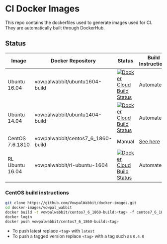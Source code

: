 # CI Docker Images

This repo contains the dockerfiles used to generate images used for CI. They are automatically built through DockerHub.

## Status

| Image | Docker Repository | Status | Build Instructions |
|---|---|---|---|
| Ubuntu 16.04 | vowpalwabbit/ubuntu1604-build | <a href="https://hub.docker.com/r/vowpalwabbit/ubuntu1604-build"><img alt="Docker Cloud Build Status" src="https://img.shields.io/docker/cloud/build/vowpalwabbit/ubuntu1604-build"></a> | Automated |
| Ubuntu 14.04 | vowpalwabbit/ubuntu1404-build |<a href="https://hub.docker.com/r/vowpalwabbit/ubuntu1404-build"><img alt="Docker Cloud Build Status" src="https://img.shields.io/docker/cloud/build/vowpalwabbit/ubuntu1404-build"></a>| Automated |
| CentOS 7.6.1810 | vowpalwabbit/centos7_6_1860-build | Manual | [See here](#CentOS-build-instructions) |
| RL Ubuntu 16.04 | vowpalwabbit/rl-ubuntu-1604 | <a href="https://hub.docker.com/r/vowpalwabbit/rl-ubuntu-1604"><img alt="Docker Cloud Build Status" src="https://img.shields.io/docker/cloud/build/vowpalwabbit/rl-ubuntu-1604"></a> | Automated |

### CentOS build instructions
```sh
git clone https://github.com/VowpalWabbit/docker-images.git
cd docker-images/vowpal_wabbit
docker build -t vowpalwabbit/centos7_6_1860-build:<tag> -f centos7_6_1860-build.Dockerfile .
docker login
docker push vowpalwabbit/centos7_6_1860-build:<tag>
```

- To push latest replace `<tag>` with `latest`
- To push a tagged version replace `<tag>` with a tag such as `0.4.0`
